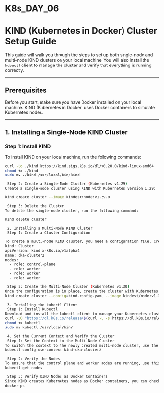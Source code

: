 # K8s_DAY_06
# KIND (Kubernetes in Docker) Cluster Setup Guide

This guide will walk you through the steps to set up both single-node and multi-node KIND clusters on your local machine. You will also install the `kubectl` client to manage the cluster and verify that everything is running correctly.

---

## Prerequisites

Before you start, make sure you have Docker installed on your local machine. KIND (Kubernetes in Docker) uses Docker containers to simulate Kubernetes nodes.

---

## 1. Installing a Single-Node KIND Cluster

### Step 1: Install KIND
To install KIND on your local machine, run the following commands:
```bash
curl -Lo ./kind https://kind.sigs.k8s.io/dl/v0.20.0/kind-linux-amd64
chmod +x ./kind
sudo mv ./kind /usr/local/bin/kind

 Step 2: Create a Single-Node Cluster (Kubernetes v1.29)
Create a single-node cluster using KIND with Kubernetes version 1.29:

kind create cluster --image kindest/node:v1.29.0

 Step 3: Delete the Cluster
To delete the single-node cluster, run the following command:

kind delete cluster

 2. Installing a Multi-Node KIND Cluster
 Step 1: Create a Cluster Configuration

To create a multi-node KIND cluster, you need a configuration file. Create a file called kind-config.yaml with the following content:
kind: Cluster
apiVersion: kind.x-k8s.io/v1alpha4
name: cka-cluster2
nodes:
  - role: control-plane
  - role: worker
  - role: worker
  - role: worker

 Step 2: Create the Multi-Node Cluster (Kubernetes v1.30)
Once the configuration is in place, create the cluster with Kubernetes version 1.30:
kind create cluster --config=kind-config.yaml --image kindest/node:v1.30.0

 3. Installing the kubectl Client
 Step 1: Install Kubectl
Download and install the kubectl client to manage your Kubernetes clusters:
curl -LO "https://dl.k8s.io/release/$(curl -L -s https://dl.k8s.io/release/stable.txt)/bin/linux/amd64/kubectl"
chmod +x kubectl
sudo mv kubectl /usr/local/bin/

 4. Set the Current Context and Verify the Cluster
 Step 1: Set the Context to the Multi-Node Cluster
To switch the context to the newly created multi-node cluster, use the following command:
kubectl config use-context kind-cka-cluster2

 Step 2: Verify the Nodes
To ensure that the control plane and worker nodes are running, use this command:
kubectl get nodes

 Step 3: Verify KIND Nodes as Docker Containers
Since KIND creates Kubernetes nodes as Docker containers, you can check if the containers are running with:
docker ps


